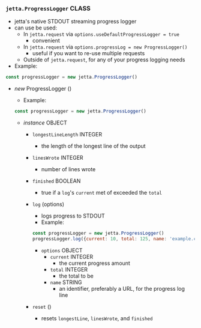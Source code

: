 ### `jetta.ProgressLogger` CLASS
  - jetta's native STDOUT streaming progress logger
  - can use be used:
    - In `jetta.request` via `options.useDefaultProgressLogger = true`
      - convenient
    - In `jetta.request` via `options.progressLog = new ProgressLogger()`
      - useful if you want to re-use multiple requests
    - Outside of `jetta.request`, for any of your progress logging needs
  - Example:
  ```js
  const progressLogger = new jetta.ProgressLogger()
  ```

  - _new_ ProgressLogger ()
    - Example:
    ```js
    const progressLogger = new jetta.ProgressLogger()
    ```

    - _instance_ OBJECT
      - `longestLineLength` INTEGER
        - the length of the longest line of the output
      - `linesWrote` INTEGER
        - number of lines wrote
      - `finished` BOOLEAN
        - true if a `log`'s `current` met of exceeded the `total`

      - `log` (options)
        - logs progress to STDOUT
        - Example:
        ```js
        const progressLogger = new jetta.ProgressLogger()
        progressLogger.log({current: 10, total: 125, name: 'example.com'})
        ```

        - `options` OBJECT
          - `current` INTEGER
            - the current progress amount
          - `total` INTEGER
            - the total to be
          - `name` STRING
            - an identifier, preferably a URL, for the progress log line

      - `reset` ()
        - resets `longestLine`, `linesWrote`, and `finished`
